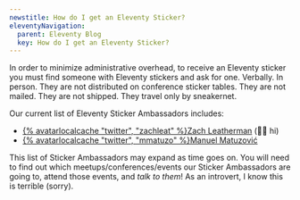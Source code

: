 ```yaml
---
newstitle: How do I get an Eleventy Sticker?
eleventyNavigation:
  parent: Eleventy Blog
  key: How do I get an Eleventy Sticker?
---
```

In order to minimize administrative overhead, to receive an Eleventy sticker you must find someone with Eleventy stickers and ask for one. Verbally. In person. They are not distributed on conference sticker tables. They are not mailed. They are not shipped. They travel only by sneakernet.

Our current list of Eleventy Sticker Ambassadors includes:

* [{% avatarlocalcache "twitter", "zachleat" %}Zach Leatherman](https://zachleat.com/) (👋🏻 hi)
* [{% avatarlocalcache "twitter", "mmatuzo" %}Manuel Matuzović](https://www.matuzo.at/)

This list of Sticker Ambassadors may expand as time goes on. You will need to find out which meetups/conferences/events our Sticker Ambassadors are going to, attend those events, and _talk to them_! As an introvert, I know this is terrible (sorry).